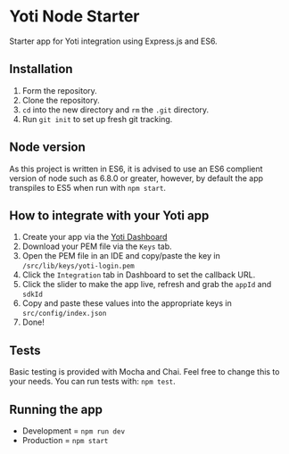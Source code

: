 # Yoti Node Starter

Starter app for Yoti integration using Express.js and ES6.

## Installation

1. Form the repository.
2. Clone the repository.
3. `cd` into the new directory and `rm` the `.git` directory.
4. Run `git init` to set up fresh git tracking.

## Node version

As this project is written in ES6, it is advised to use an ES6 complient version of node such as 6.8.0 or greater, however, by default the app transpiles to ES5 when run with `npm start`.

## How to integrate with your Yoti app

1. Create your app via the [Yoti Dashboard](https://www.yoti.com/dashboard)
2. Download your PEM file via the `Keys` tab.
3. Open the PEM file in an IDE and copy/paste the key in `/src/lib/keys/yoti-login.pem`
4. Click the `Integration` tab in Dashboard to set the callback URL.
5. Click the slider to make the app live, refresh and grab the `appId` and `sdkId`
5. Copy and paste these values into the appropriate keys in `src/config/index.json`
6. Done!

## Tests

Basic testing is provided with Mocha and Chai. Feel free to change this to your needs.
You can run tests with: `npm test`.

## Running the app

* Development = `npm run dev`
* Production = `npm start`
